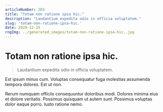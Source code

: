 ```yaml
---
articleNumber: 203
title: "Totam non ratione ipsa hic."
description: "Laudantium expedita odio in officia voluptatem."
slug: 'totam-non-ratione-ipsa-hic.'
date: 2020-12-25
rngImg: ../generated_images/totam-non-ratione-ipsa-hic..jpg
---
```


# Totam non ratione ipsa hic.

> Laudantium expedita odio in officia voluptatem.

Est ipsum minus cum. Voluptas consequatur fuga molestias assumenda tempora dolores. Est ut non.
 Rerum numquam officiis consequuntur doloribus modi. Dolores minima eius et dolore veritatis. Possimus quisquam ut autem sunt. Possimus voluptas dolor eaque porro. Iusto ratione nemo.
